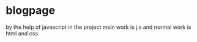 # blogpage
by the help of javascript in the project msin work is j.s and normal work is html and css
